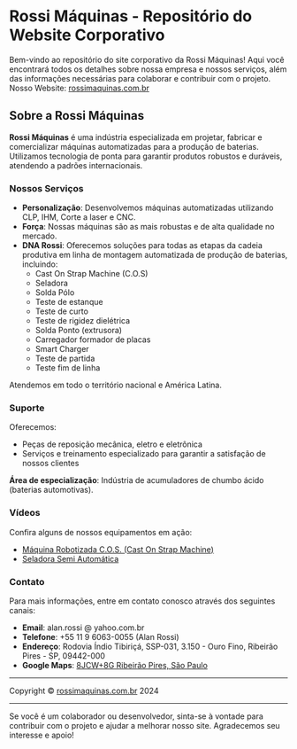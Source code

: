 # Rossi Máquinas - Repositório do Website Corporativo

Bem-vindo ao repositório do site corporativo da Rossi Máquinas! Aqui você encontrará todos os detalhes sobre nossa empresa e nossos serviços, além das informações necessárias para colaborar e contribuir com o projeto.
Nosso Website: [rossimaquinas.com.br](http://rossimaquinas.com.br)


## Sobre a Rossi Máquinas

**Rossi Máquinas** é uma indústria especializada em projetar, fabricar e comercializar máquinas automatizadas para a produção de baterias. Utilizamos tecnologia de ponta para garantir produtos robustos e duráveis, atendendo a padrões internacionais.

### Nossos Serviços

- **Personalização**: Desenvolvemos máquinas automatizadas utilizando CLP, IHM, Corte a laser e CNC.
- **Força**: Nossas máquinas são as mais robustas e de alta qualidade no mercado.
- **DNA Rossi**: Oferecemos soluções para todas as etapas da cadeia produtiva em linha de montagem automatizada de produção de baterias, incluindo:
  - Cast On Strap Machine (C.O.S)
  - Seladora
  - Solda Pólo
  - Teste de estanque
  - Teste de curto
  - Teste de rigidez dielétrica
  - Solda Ponto (extrusora)
  - Carregador formador de placas
  - Smart Charger
  - Teste de partida
  - Teste fim de linha

Atendemos em todo o território nacional e América Latina.

### Suporte

Oferecemos:
- Peças de reposição mecânica, eletro e eletrônica
- Serviços e treinamento especializado para garantir a satisfação de nossos clientes

**Área de especialização**: Indústria de acumuladores de chumbo ácido (baterias automotivas).

### Vídeos

Confira alguns de nossos equipamentos em ação:
- [Máquina Robotizada C.O.S. (Cast On Strap Machine)](URL_DO_VIDEO)
- [Seladora Semi Automática](URL_DO_VIDEO)

### Contato

Para mais informações, entre em contato conosco através dos seguintes canais:

- **Email**: alan.rossi @ yahoo.com.br
- **Telefone**: +55 11 9 6063-0055 (Alan Rossi)
- **Endereço**:
  Rodovia Índio Tibiriçá, SSP-031, 3.150 - Ouro Fino, Ribeirão Pires - SP, 09442-000
- **Google Maps**: [8JCW+8G Ribeirão Pires, São Paulo](https://www.google.com/maps/place/8JCW+8G+Ribeir%C3%A3o+Pires,+S%C3%A3o+Paulo)

---

Copyright © [rossimaquinas.com.br](http://rossimaquinas.com.br) 2024

---

Se você é um colaborador ou desenvolvedor, sinta-se à vontade para contribuir com o projeto e ajudar a melhorar nosso site. Agradecemos seu interesse e apoio!
